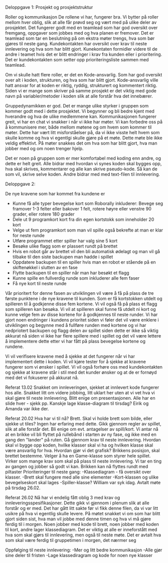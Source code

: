 Deloppgave 1: Prosjekt og prosjektstruktur

Roller og kommunikasjon
De rollene vi har, fungerer bra. Vi bytter på roller mellom hver oblig, slik at alle får prøvd seg og vært med på ulike deler av prosjektet. 
Det fungerer godt med en teamlead som har god oversikt over fremgang, oppgaver som jobbes med og hva planen er fremover. 
Det er teamlead som tar en beslutning på om ekstra møter trengs, hva som bør gjøres til neste gang. 
Kundekontakten har oversikt over krav til neste innlevering og hva som har blitt gjort. Kunekontaten formidler videre til de andre i teamet 
hvis det er blitt endringer i krav fra kunden eller i prioritering. Det er kundekontakten som setter opp prioriteringsliste sammen med teamlead. 

Om vi skulle hatt flere roller, er det en Kode-ansvarlig. Som har god oversikt over alt i koden, strukturen, og hva som har blitt gjort. 
Kode-ansvarlig ville hatt ansvar for at koden er riktig, ryddig, strukturert og kommentert riktig. Siden vi er mange som skriver på 
samme prosjekt er det viktig med gode navn på variabler/metoder i koden slik at alle forstår hva det innebærer. 

Gruppedynamikken er god. Det er mange ulike styrker i gruppen som kommer godt med i dette prosjektet. Vi begynner og bli bedre kjent
med hverandre og hva de ulike medlemmene kan. Kommunikasjonen fungerer greit, vi har en chat vi snakker i når vi ikke har møter. 
Vi kan forbedre oss på å kommunisere mer, både mellom  møtene og om hvem som kommer til møter. Dette har vært litt misforståelser på, 
da vi ikke visste helt hvem som skulle komme og hva vi egentlgi skulle gjøre på et møte. Dette møte ble ikke veldig effektivt. 
På møter snakkes det om hva som har blitt gjort, hva man jobber med og om noen trenger hjelp.

Det er noen på gruppen som er mer komfortabel med koding enn andre, og dette er helt greit. Alle bidrar med hvordan vi synes koden skal 
bygges opp, hva skal skrives, kommentarer og alle kan skrive pseudo-kode. Så kan de som vil, skrive selve koden. Andre bidrar med med 
text-filen til innlevering. 

Deloppgave 2:

De nye kravene som har kommet fra kundene er 
-	Kunne få alle typer bevegelse kort som Roborally inkluderer: Bevege seg framover 1-3 felter eller bakover 1 felt, rotere høyre eller venstre 90 grader, eller rotere 180 grader
-	Dele ut 9 programkort kort fra din egen kortstokk som inneholder 20 kort
-	Velge ut fem programkort som man vil spille også bekrefte at man er klar for neste runde
-	Utføre programmet etter spiller har valg sine 5 kort
-	Besøke ulike flagg som er plassert rundt på brettet
-	Hvis en robot går av brettet vil den bli automatisk ødelagt og man vil gå tilbake til den siste backupen man hadde i spillet
-	Oppdatere backupen til en spiller hvis man en robot er stående på en skiftenøkkel i slutten av en fase
-	Flytte backupen til en spiller når man har besøkt et flagg
-	Kunne spille en fullverdig runde som inkluderer alle fem faser
-	Få nye kort til neste runde

Vår prioritert for denne fasen av utviklingen vil være å få på plass de tre første punktene i de nye kravene til kunden. Som er få kortstokken utdelt og spilleren til å godkjenne disse fem kortene. Vi vil også få på plass et flagg som spilleren kan besøka. Vi vil at spilleren skal funne få utdelt ni kort og kunne velge fem av disse kortene for å godkjennes til neste runder. Vi har gjort noen endringer i kundens prioritet siden vi føler det vil være enklere i utviklingen og begynne med å fullføre runden med kortene og vi har nedpriotert backupen og flagg delen av spillet siden dette er ikke så viktig akkurat nå siden vi ikke har flere spillere med i spillet og det vil være lettere å implementere dette etter vi har fått på plass bevegelse kortene og rundene.

Vi vil verifisere kravene med å sjekke at det fungerer når vi har implementert dette i koden. Vi vil kjøre tester for å sjekke at kravene fungerer som vi ønsker i spillet. Vi vil også forhøre oss med kundekontakten og sjekke at kravene står i stil med det kunder ønsker og at de er fornøyd med det vi fokuserer på akkurat nå. 


Referat 13.02
Snakket om innleveringen, sjekket at innlevert kode fungerer hos alle.
Snakket litt om videre jobbing, litt uklart her uten at vi vet hva vi skal gjøre til neste innlevering.
Blitt enige om presentasjonen. Alle har en slide hver - sjekk pp. Kanskje lage klasse-diagram til tirsdag?
Eirik og Amanda var ikke der.

Referat 20.02
Hva har vi til nå? Brett. Skal vi holde brett som bilde, eller sjekke ut tiles? Ingen har erfaring med dette.
Gikk gjennom regler av spillet, slik at alle forstår det. Bli enige om evt. antagelser av spill/kort. Vi antar nå at en brikke vil bli flyttet på rullebånd i starten av ny fase, og ikke med en gang den "lander" på ruten.
Gå gjennom krav til neste innlevering. Hvordan skal vi bygge opp koden, hvilke klasser skal vi ha og hvilken klasse skal være ansvarlig for hva. Hvordan gjør vi det grafisk? Brikkens posisjon, skal brettet bestemme. Velger å ha en Game-klasse som styrer hele spillet.
Virker som mange krav som skal på plass til neste innlevering. Vi tar en ting av gangen og jobber så godt vi kan.
Brikken kan nå flyttes rundt med piltaster
Prioriteringer til neste gang: 
-Klassediagram - få oversikt over klasser.
-Brett skal fungere med alle sine elementer
-Kort-klassen og ulike bevegelseskort skal lages
-Spiller-klasse?
William var syk idag.
Avtalt møte på tirsdag 26.02.

Referat 26.02
Nå har vi endelig fått oblig 3 med krav og innleveringsspesifikasjoner. Dette gikk vi gjennom i plenum slik at alle forstår og er med. 
Det har gått litt sakte før vi fikk denne filen, da vi var litt usikre på hva vi egentlig skulle levere. På møtet snakket vi 
om som har blitt gjort siden sist, hva man vil jobbe med denne timen og hva vi må gjøre ferdig til i morgen. 
Noen jobber med kode til brett, noen jobber med koden til kort, andre lager klassediagram. Det er viktig at alle er inneforstått med hva
som skal gjørs til innlevering, men også til neste møte. Det er avtalt hva som skal være ferdig til gruppetimen i morgen, det nærmer seg 


Oppfølging til neste innlevering: 
-Mer og litt bedre kommunikasjon
-Alle gjør sine deler til fristen 
-Lage klassediragram og kode for noen nye klasser 





